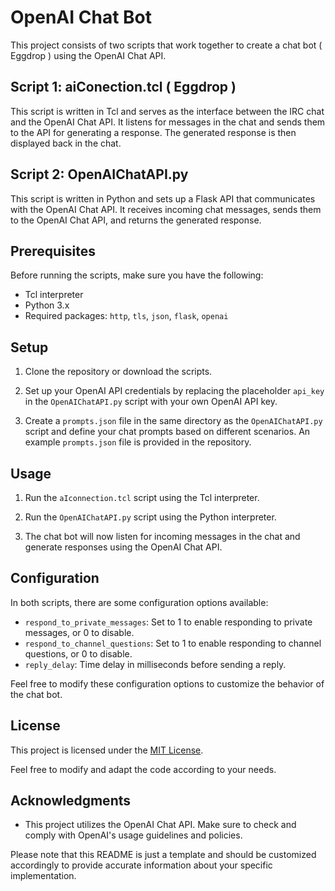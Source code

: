 # OpenAI Chat Bot

This project consists of two scripts that work together to create a chat bot ( Eggdrop ) using the OpenAI Chat API.

## Script 1: aiConection.tcl ( Eggdrop )

This script is written in Tcl and serves as the interface between the IRC chat and the OpenAI Chat API. It listens for messages in the chat and sends them to the API for generating a response. The generated response is then displayed back in the chat.

## Script 2: OpenAIChatAPI.py

This script is written in Python and sets up a Flask API that communicates with the OpenAI Chat API. It receives incoming chat messages, sends them to the OpenAI Chat API, and returns the generated response.

## Prerequisites

Before running the scripts, make sure you have the following:

- Tcl interpreter
- Python 3.x
- Required packages: `http`, `tls`, `json`, `flask`, `openai`

## Setup

1. Clone the repository or download the scripts.

2. Set up your OpenAI API credentials by replacing the placeholder `api_key` in the `OpenAIChatAPI.py` script with your own OpenAI API key.

3. Create a `prompts.json` file in the same directory as the `OpenAIChatAPI.py` script and define your chat prompts based on different scenarios. An example `prompts.json` file is provided in the repository.

## Usage

1. Run the `aIconnection.tcl` script using the Tcl interpreter.

2. Run the `OpenAIChatAPI.py` script using the Python interpreter.

3. The chat bot will now listen for incoming messages in the chat and generate responses using the OpenAI Chat API.

## Configuration

In both scripts, there are some configuration options available:

- `respond_to_private_messages`: Set to 1 to enable responding to private messages, or 0 to disable.
- `respond_to_channel_questions`: Set to 1 to enable responding to channel questions, or 0 to disable.
- `reply_delay`: Time delay in milliseconds before sending a reply.

Feel free to modify these configuration options to customize the behavior of the chat bot.

## License

This project is licensed under the [MIT License](https://opensource.org/licenses/MIT).

Feel free to modify and adapt the code according to your needs.

## Acknowledgments

- This project utilizes the OpenAI Chat API. Make sure to check and comply with OpenAI's usage guidelines and policies.

Please note that this README is just a template and should be customized accordingly to provide accurate information about your specific implementation.
